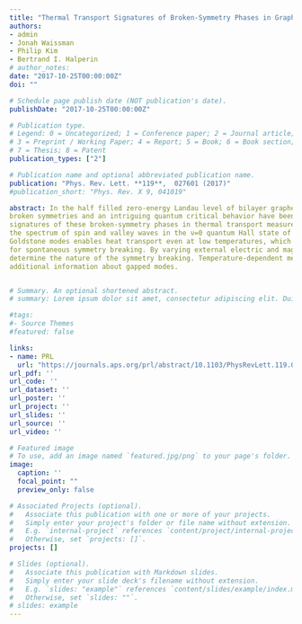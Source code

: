 ```yaml
---
title: "Thermal Transport Signatures of Broken-Symmetry Phases in Graphene"
authors:
- admin
- Jonah Waissman
- Philip Kim
- Bertrand I. Halperin
# author_notes:
date: "2017-10-25T00:00:00Z"
doi: ""

# Schedule page publish date (NOT publication's date).
publishDate: "2017-10-25T00:00:00Z"

# Publication type.
# Legend: 0 = Uncategorized; 1 = Conference paper; 2 = Journal article;
# 3 = Preprint / Working Paper; 4 = Report; 5 = Book; 6 = Book section;
# 7 = Thesis; 8 = Patent
publication_types: ["2"]

# Publication name and optional abbreviated publication name.
publication: "Phys. Rev. Lett. **119**,  027601 (2017)"
#publication_short: "Phys. Rev. X 9, 041019"

abstract: In the half filled zero-energy Landau level of bilayer graphene, competing phases with spontaneously
broken symmetries and an intriguing quantum critical behavior have been predicted. Here we investigate
signatures of these broken-symmetry phases in thermal transport measurements. To this end, we calculate
the spectrum of spin and valley waves in the ν=0 quantum Hall state of bilayer graphene. The presence of
Goldstone modes enables heat transport even at low temperatures, which can serve as compelling evidence
for spontaneous symmetry breaking. By varying external electric and magnetic fields, it is possible to
determine the nature of the symmetry breaking. Temperature-dependent measurements may yield
additional information about gapped modes.


# Summary. An optional shortened abstract.
# summary: Lorem ipsum dolor sit amet, consectetur adipiscing elit. Duis posuere tellus ac convallis placerat. Proin tincidunt magna sed ex sollicitudin condimentum.

#tags:
#- Source Themes
#featured: false

links:
- name: PRL
  url: "https://journals.aps.org/prl/abstract/10.1103/PhysRevLett.119.027601"
url_pdf: ''
url_code: ''
url_dataset: ''
url_poster: ''
url_project: ''
url_slides: ''
url_source: ''
url_video: ''

# Featured image
# To use, add an image named `featured.jpg/png` to your page's folder. 
image:
  caption: ''
  focal_point: ""
  preview_only: false

# Associated Projects (optional).
#   Associate this publication with one or more of your projects.
#   Simply enter your project's folder or file name without extension.
#   E.g. `internal-project` references `content/project/internal-project/index.md`.
#   Otherwise, set `projects: []`.
projects: []

# Slides (optional).
#   Associate this publication with Markdown slides.
#   Simply enter your slide deck's filename without extension.
#   E.g. `slides: "example"` references `content/slides/example/index.md`.
#   Otherwise, set `slides: ""`.
# slides: example
---
```


